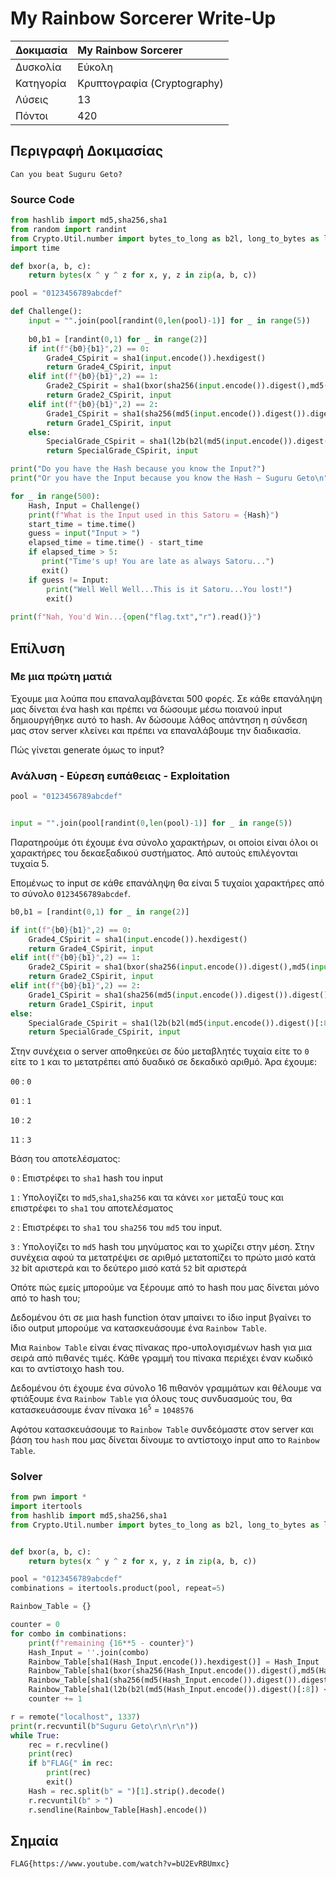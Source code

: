 # My Rainbow Sorcerer Write-Up

| Δοκιμασία | My Rainbow Sorcerer |
| :------- | :----- |
| Δυσκολία | Εύκολη |
| Κατηγορία | Κρυπτογραφία (Cryptography) |
| Λύσεις | 13 |
| Πόντοι | 420 |


## Περιγραφή Δοκιμασίας

``` 
Can you beat Suguru Geto?
```

### Source Code

```py
from hashlib import md5,sha256,sha1
from random import randint
from Crypto.Util.number import bytes_to_long as b2l, long_to_bytes as l2b
import time

def bxor(a, b, c):
    return bytes(x ^ y ^ z for x, y, z in zip(a, b, c))

pool = "0123456789abcdef"

def Challenge():
    input = "".join(pool[randint(0,len(pool)-1)] for _ in range(5))
    
    b0,b1 = [randint(0,1) for _ in range(2)]
    if int(f"{b0}{b1}",2) == 0:
        Grade4_CSpirit = sha1(input.encode()).hexdigest()
        return Grade4_CSpirit, input
    elif int(f"{b0}{b1}",2) == 1:
        Grade2_CSpirit = sha1(bxor(sha256(input.encode()).digest(),md5(input.encode()).digest(),sha1(input.encode()).digest())).hexdigest()
        return Grade2_CSpirit, input
    elif int(f"{b0}{b1}",2) == 2:
        Grade1_CSpirit = sha1(sha256(md5(input.encode()).digest()).digest()).hexdigest()
        return Grade1_CSpirit, input
    else:
        SpecialGrade_CSpirit = sha1(l2b(b2l(md5(input.encode()).digest()[:8]) << 32) + l2b(b2l(md5(input.encode()).digest()[8:]) << 52)).hexdigest()
        return SpecialGrade_CSpirit, input

print("Do you have the Hash because you know the Input?")
print("Or you have the Input because you know the Hash ~ Suguru Geto\n")

for _ in range(500):
    Hash, Input = Challenge()
    print(f"What is the Input used in this Satoru = {Hash}")
    start_time = time.time()
    guess = input("Input > ")
    elapsed_time = time.time() - start_time
    if elapsed_time > 5:
       print("Time's up! You are late as always Satoru...")
       exit()
    if guess != Input:
        print("Well Well Well...This is it Satoru...You lost!")
        exit()
    
print(f"Nah, You'd Win...{open("flag.txt","r").read()}")
```

## Επίλυση
### Με μια πρώτη ματιά

Έχουμε μια λούπα που επαναλαμβάνεται 500 φορές.
Σε κάθε επανάληψη μας δίνεται ένα hash και πρέπει να δώσουμε μέσω ποιανού input δημιουργήθηκε αυτό το hash.
Αν δώσουμε λάθος απάντηση η σύνδεση μας στον server κλείνει και πρέπει να επαναλάβουμε την διαδικασία.

Πώς γίνεται generate όμως το input?

### Ανάλυση - Εύρεση ευπάθειας - Exploitation


```py
pool = "0123456789abcdef"


input = "".join(pool[randint(0,len(pool)-1)] for _ in range(5))
```

Παρατηρούμε ότι έχουμε ένα σύνολο χαρακτήρων, οι οποίοι είναι όλοι οι χαρακτήρες του δεκαεξαδικού συστήματος. Από αυτούς επιλέγονται τυχαία 5.

Επομένως το input σε κάθε επανάληψη θα είναι 5 τυχαίοι χαρακτήρες από το σύνολο `0123456789abcdef`.


```py
b0,b1 = [randint(0,1) for _ in range(2)]

if int(f"{b0}{b1}",2) == 0:
    Grade4_CSpirit = sha1(input.encode()).hexdigest()
    return Grade4_CSpirit, input
elif int(f"{b0}{b1}",2) == 1:
    Grade2_CSpirit = sha1(bxor(sha256(input.encode()).digest(),md5(input.encode()).digest(),sha1(input.encode()).digest())).hexdigest()
    return Grade2_CSpirit, input
elif int(f"{b0}{b1}",2) == 2:
    Grade1_CSpirit = sha1(sha256(md5(input.encode()).digest()).digest()).hexdigest()
    return Grade1_CSpirit, input
else:
    SpecialGrade_CSpirit = sha1(l2b(b2l(md5(input.encode()).digest()[:8]) << 32) + l2b(b2l(md5(input.encode()).digest()[8:]) << 52)).hexdigest()
    return SpecialGrade_CSpirit, input
```

Στην συνέχεια ο server αποθηκεύει σε δύο μεταβλητές τυχαία είτε το `0` είτε το `1` και το μετατρέπει από δυαδικό σε δεκαδικό αριθμό. Άρα έχουμε:

`00` : `0`

`01` : `1`

`10` : `2`

`11` : `3`


Βάση του αποτελέσματος:

`0` : Επιστρέφει το `sha1` hash του input

`1` : Υπολογίζει το `md5`,`sha1`,`sha256` και τα κάνει `xor` μεταξύ τους και επιστρέφει το `sha1` του αποτελέσματος

`2` : Επιστρέφει το `sha1` του `sha256` του `md5` του input.

`3` : Υπολογίζει το `md5` hash του μηνύματος και το χωρίζει στην μέση. Στην συνέχεια αφού τα μετατρέψει σε αριθμό μετατοπίζει το πρώτο μισό κατά `32` bit αριστερά και το δεύτερο μισό κατά `52` bit αριστερά


Οπότε πώς εμείς μπορούμε να ξέρουμε από το hash που μας δίνεται μόνο από το hash του;

Δεδομένου ότι σε μια hash function όταν μπαίνει το ίδιο input βγαίνει το ίδιο output μπορούμε να κατασκευάσουμε ένα `Rainbow Table`. 

Μια `Rainbow Table` είναι ένας πίνακας προ-υπολογισμένων hash για μια σειρά από πιθανές τιμές. Κάθε γραμμή του πίνακα περιέχει έναν κωδικό και το αντίστοιχο hash του.


Δεδομένου ότι έχουμε ένα σύνολο 16 πιθανόν γραμμάτων και θέλουμε να φτιάξουμε ένα `Rainbow Table` για όλους τους συνδυασμούς του, θα κατασκευάσουμε έναν πίνακα `16`<sup>`5`</sup> = `1048576`


Αφότου κατασκευάσουμε το `Rainbow Table` συνδεόμαστε στον server και βάση του `hash` που μας δίνεται δίνουμε το αντίστοιχο input απο το `Rainbow Table`.
### Solver


```py
from pwn import *
import itertools
from hashlib import md5,sha256,sha1
from Crypto.Util.number import bytes_to_long as b2l, long_to_bytes as l2b


def bxor(a, b, c):
    return bytes(x ^ y ^ z for x, y, z in zip(a, b, c))

pool = "0123456789abcdef"
combinations = itertools.product(pool, repeat=5)

Rainbow_Table = {}

counter = 0
for combo in combinations:
    print(f"remaining {16**5 - counter}")
    Hash_Input = ''.join(combo)
    Rainbow_Table[sha1(Hash_Input.encode()).hexdigest()] = Hash_Input
    Rainbow_Table[sha1(bxor(sha256(Hash_Input.encode()).digest(),md5(Hash_Input.encode()).digest(),sha1(Hash_Input.encode()).digest())).hexdigest()] = Hash_Input
    Rainbow_Table[sha1(sha256(md5(Hash_Input.encode()).digest()).digest()).hexdigest()] = Hash_Input
    Rainbow_Table[sha1(l2b(b2l(md5(Hash_Input.encode()).digest()[:8]) << 32) + l2b(b2l(md5(Hash_Input.encode()).digest()[8:]) << 52)).hexdigest()] = Hash_Input
    counter += 1

r = remote("localhost", 1337)
print(r.recvuntil(b"Suguru Geto\r\n\r\n"))
while True:
    rec = r.recvline()
    print(rec)
    if b"FLAG{" in rec:
        print(rec)
        exit()
    Hash = rec.split(b" = ")[1].strip().decode()
    r.recvuntil(b" > ")
    r.sendline(Rainbow_Table[Hash].encode())
```

## Σημαία

```
FLAG{https://www.youtube.com/watch?v=bU2EvRBUmxc}
```
